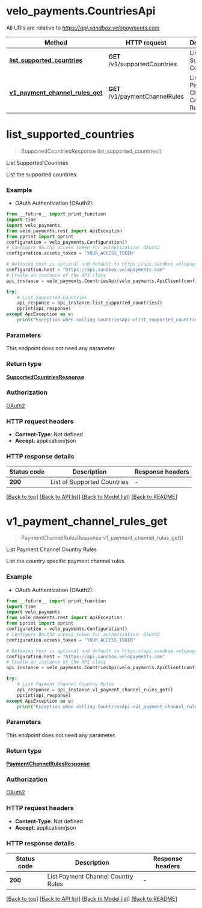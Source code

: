 # velo_payments.CountriesApi

All URIs are relative to *https://api.sandbox.velopayments.com*

Method | HTTP request | Description
------------- | ------------- | -------------
[**list_supported_countries**](CountriesApi.md#list_supported_countries) | **GET** /v1/supportedCountries | List Supported Countries
[**v1_payment_channel_rules_get**](CountriesApi.md#v1_payment_channel_rules_get) | **GET** /v1/paymentChannelRules | List Payment Channel Country Rules


# **list_supported_countries**
> SupportedCountriesResponse list_supported_countries()

List Supported Countries

List the supported countries.

### Example

* OAuth Authentication (OAuth2):
```python
from __future__ import print_function
import time
import velo_payments
from velo_payments.rest import ApiException
from pprint import pprint
configuration = velo_payments.Configuration()
# Configure OAuth2 access token for authorization: OAuth2
configuration.access_token = 'YOUR_ACCESS_TOKEN'

# Defining host is optional and default to https://api.sandbox.velopayments.com
configuration.host = "https://api.sandbox.velopayments.com"
# Create an instance of the API class
api_instance = velo_payments.CountriesApi(velo_payments.ApiClient(configuration))

try:
    # List Supported Countries
    api_response = api_instance.list_supported_countries()
    pprint(api_response)
except ApiException as e:
    print("Exception when calling CountriesApi->list_supported_countries: %s\n" % e)
```

### Parameters
This endpoint does not need any parameter.

### Return type

[**SupportedCountriesResponse**](SupportedCountriesResponse.md)

### Authorization

[OAuth2](../README.md#OAuth2)

### HTTP request headers

 - **Content-Type**: Not defined
 - **Accept**: application/json

### HTTP response details
| Status code | Description | Response headers |
|-------------|-------------|------------------|
**200** | List of Supported Countries |  -  |

[[Back to top]](#) [[Back to API list]](../README.md#documentation-for-api-endpoints) [[Back to Model list]](../README.md#documentation-for-models) [[Back to README]](../README.md)

# **v1_payment_channel_rules_get**
> PaymentChannelRulesResponse v1_payment_channel_rules_get()

List Payment Channel Country Rules

List the country specific payment channel rules.

### Example

* OAuth Authentication (OAuth2):
```python
from __future__ import print_function
import time
import velo_payments
from velo_payments.rest import ApiException
from pprint import pprint
configuration = velo_payments.Configuration()
# Configure OAuth2 access token for authorization: OAuth2
configuration.access_token = 'YOUR_ACCESS_TOKEN'

# Defining host is optional and default to https://api.sandbox.velopayments.com
configuration.host = "https://api.sandbox.velopayments.com"
# Create an instance of the API class
api_instance = velo_payments.CountriesApi(velo_payments.ApiClient(configuration))

try:
    # List Payment Channel Country Rules
    api_response = api_instance.v1_payment_channel_rules_get()
    pprint(api_response)
except ApiException as e:
    print("Exception when calling CountriesApi->v1_payment_channel_rules_get: %s\n" % e)
```

### Parameters
This endpoint does not need any parameter.

### Return type

[**PaymentChannelRulesResponse**](PaymentChannelRulesResponse.md)

### Authorization

[OAuth2](../README.md#OAuth2)

### HTTP request headers

 - **Content-Type**: Not defined
 - **Accept**: application/json

### HTTP response details
| Status code | Description | Response headers |
|-------------|-------------|------------------|
**200** | List Payment Channel Country Rules |  -  |

[[Back to top]](#) [[Back to API list]](../README.md#documentation-for-api-endpoints) [[Back to Model list]](../README.md#documentation-for-models) [[Back to README]](../README.md)

